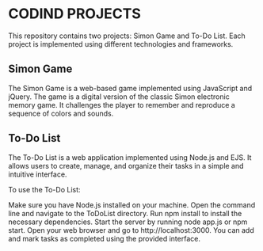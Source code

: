 # CODIND PROJECTS

This repository contains two projects: Simon Game and To-Do List. Each project is implemented using different technologies and frameworks.

## Simon Game
The Simon Game is a web-based game implemented using JavaScript and jQuery. The game is a digital version of the classic Simon electronic memory game. It challenges the player to remember and reproduce a sequence of colors and sounds.

## To-Do List
The To-Do List is a web application implemented using Node.js and EJS. It allows users to create, manage, and organize their tasks in a simple and intuitive interface.

To use the To-Do List:

Make sure you have Node.js installed on your machine.
Open the command line and navigate to the ToDoList directory.
Run npm install to install the necessary dependencies.
Start the server by running node app.js or npm start.
Open your web browser and go to http://localhost:3000.
You can add and mark tasks as completed using the provided interface.
